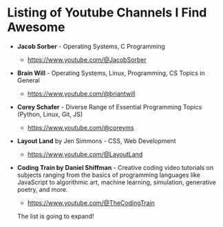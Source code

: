 # Listing of Youtube Channels I Find Awesome

* **Jacob Sorber** - Operating Systems, C Programming
  * https://www.youtube.com/@JacobSorber
* **Brain Will** - Operating Systems, Linux, Programming, CS Topics in General
  * https://www.youtube.com/@briantwill
* **Corey Schafer** - Diverse Range of Essential Programming Topics (Python, Linux, Git, JS)
  * https://www.youtube.com/@coreyms
* **Layout Land** by Jen Simmons - CSS, Web Development
  * https://www.youtube.com/@LayoutLand
* **Coding Train by Daniel Shiffman** - Creative coding video tutorials on subjects ranging from the basics of programming languages like JavaScript to algorithmic art, machine learning, simulation, generative poetry, and more.
  * https://www.youtube.com/@TheCodingTrain
  
  The list is going to expand!
